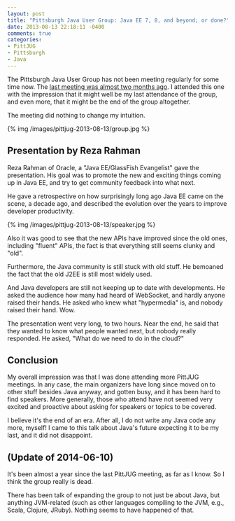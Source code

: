 ```yaml
---
layout: post
title: "Pittsburgh Java User Group: Java EE 7, 8, and beyond; or done?"
date: 2013-08-13 22:18:11 -0400
comments: true
categories: 
- PittJUG
- Pittsburgh
- Java
---
```

The Pittsburgh Java User Group has not been meeting regularly for some time now. The [last meeting was almost two months ago](/blog/2013/06/25/pittsburgh-java-user-group-building-and-evolving-a-java-api/). I attended this one with the impression that it might well be my last attendance of the group, and even more, that it might be the end of the group altogether.

The meeting did nothing to change my intuition.

{% img /images/pittjug-2013-08-13/group.jpg %}

<!--more-->

## Presentation by Reza Rahman

Reza Rahman of Oracle, a "Java EE/GlassFish Evangelist" gave the presentation. His goal was to promote the new and exciting things coming up in Java EE, and try to get community feedback into what next.

He gave a retrospective on how surprisingly long ago Java EE came on the scene, a decade ago, and described the evolution over the years to improve developer productivity.

{% img /images/pittjug-2013-08-13/speaker.jpg %}

Also it was good to see that the new APIs have improved since the old ones, including "fluent" APIs, the fact is that everything still seems clunky and "old".

Furthermore, the Java community is still stuck with old stuff. He bemoaned the fact that the old J2EE is still most widely used.

And Java developers are still not keeping up to date with developments. He asked the audience how many had heard of WebSocket, and hardly anyone raised their hands. He asked who knew what "hypermedia" is, and nobody raised their hand. Wow.

The presentation went very long, to two hours. Near the end, he said that they wanted to know what people wanted next, but nobody really responded. He asked, "What do we need to do in the cloud?"

## Conclusion

My overall impression was that I was done attending more PittJUG meetings. In any case, the main organizers have long since moved on to other stuff besides Java anyway, and gotten busy, and it has been hard to find speakers. More generally, those who attend have not seemed very excited and proactive about asking for speakers or topics to be covered.

I believe it's the end of an era. After all, I do not write any Java code any more, myself! I came to this talk about Java's future expecting it to be my last, and it did not disappoint.

## (Update of 2014-06-10)

It's been almost a year since the last PittJUG meeting, as far as I know. So I think the group really is dead.

There has been talk of expanding the group to not just be about Java, but anything JVM-related (such as other languages compiling to the JVM, e.g., Scala, Clojure, JRuby). Nothing seems to have happened of that.
